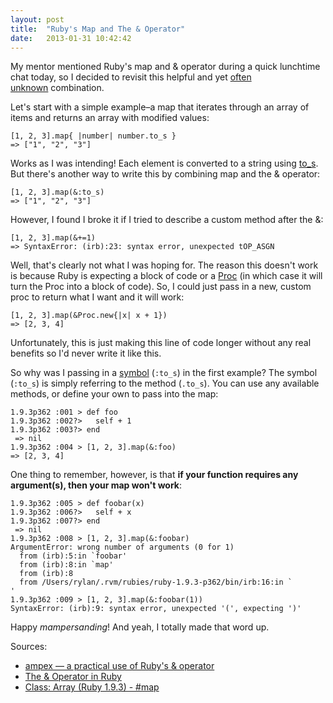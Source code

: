 ```yaml
---
layout: post
title:  "Ruby's Map and The & Operator"
date:   2013-01-31 10:42:42
---
```


My mentor mentioned Ruby's map and &amp; operator during a quick lunchtime chat today, so I decided to revisit this helpful and yet <a href="http://stackoverflow.com/questions/14260149/what-is-the-idiomatic-way-to-yield-to-the-block-of-the-callers-caller">often unknown</a> combination.

Let's start with a simple example–a map that iterates through an array of items and returns an array with modified values:
<pre><code>[1, 2, 3].map{ |number| number.to_s }
=&gt; ["1", "2", "3"]</code></pre>
Works as I was intending! Each element is converted to a string using <a href="http://www.ruby-doc.org/core-1.9.3/Fixnum.html#method-i-to_s">to_s</a>. But there's another way to write this by combining map and the &amp; operator:
<pre><code>[1, 2, 3].map(&amp;:to_s)
=&gt; ["1", "2", "3"]</code></pre>
However, I found I broke it if I tried to describe a custom method after the &amp;:
<pre><code>[1, 2, 3].map(&amp;+=1)
=&gt; SyntaxError: (irb):23: syntax error, unexpected tOP_ASGN</code></pre>
Well, that's clearly not what I was hoping for. The reason this doesn't work is because Ruby is expecting a block of code or a <a href="http://www.ruby-doc.org/core-1.9.3/Proc.html">Proc</a> (in which case it will turn the Proc into a block of code). So, I could just pass in a new, custom proc to return what I want and it will work:
<pre><code>[1, 2, 3].map(&amp;Proc.new{|x| x + 1})
=&gt; [2, 3, 4]</code></pre>
Unfortunately, this is just making this line of code longer without any real benefits so I'd never write it like this. 

So why was I passing in a <a href="http://www.ruby-doc.org/core-1.9.3/Symbol.html">symbol</a> (<code>:to_s</code>) in the first example? The symbol (<code>:to_s</code>) is simply referring to the method (<code>.to_s</code>). You can use any available methods, or define your own to pass into the map:
<pre><code>1.9.3p362 :001 > def foo
1.9.3p362 :002?>   self + 1
1.9.3p362 :003?> end
 => nil 
1.9.3p362 :004 > [1, 2, 3].map(&amp;:foo)
=&gt; [2, 3, 4]</code></pre>

One thing to remember, however, is that <strong>if your function requires any argument(s), then your map won't work</strong>:
<pre><code>1.9.3p362 :005 > def foobar(x)
1.9.3p362 :006?>   self + x
1.9.3p362 :007?> end
 => nil 
1.9.3p362 :008 > [1, 2, 3].map(&:foobar)
ArgumentError: wrong number of arguments (0 for 1)
  from (irb):5:in `foobar'
  from (irb):8:in `map'
  from (irb):8
  from /Users/rylan/.rvm/rubies/ruby-1.9.3-p362/bin/irb:16:in `<main>'
1.9.3p362 :009 > [1, 2, 3].map(&:foobar(1))
SyntaxError: (irb):9: syntax error, unexpected '(', expecting ')'</code></pre>

Happy <em>mampersanding</em>! And yeah, I totally made that word up.

Sources:
<ul>
  <li><a href="http://cirw.in/blog/ampex">ampex — a practical use of Ruby's &amp; operator</a></li>
  <li><a href="http://ablogaboutcode.com/2012/01/04/the-ampersand-operator-in-ruby/">The &amp; Operator in Ruby</a></li>
  <li><a href="http://www.ruby-doc.org/core-1.9.3/Array.html#method-i-map">Class: Array (Ruby 1.9.3) - #map</a></li>
</ul>
